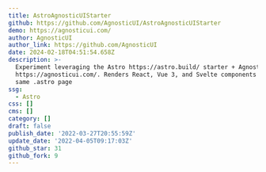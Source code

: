 ```yaml
---
title: AstroAgnosticUIStarter
github: https://github.com/AgnosticUI/AstroAgnosticUIStarter
demo: https://agnosticui.com/
author: AgnosticUI
author_link: https://github.com/AgnosticUI
date: 2024-02-18T04:51:54.658Z
description: >-
  Experiment leveraging the Astro https://astro.build/ starter + AgnosticUI
  https://agnosticui.com/. Renders React, Vue 3, and Svelte components on the
  same .astro page
ssg:
  - Astro
css: []
cms: []
category: []
draft: false
publish_date: '2022-03-27T20:55:59Z'
update_date: '2022-04-05T09:17:03Z'
github_star: 31
github_fork: 9
---
```


